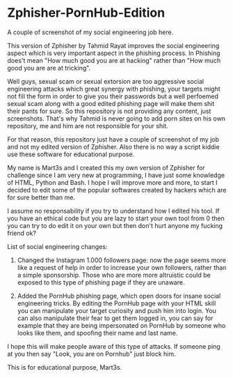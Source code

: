 # Zphisher-PornHub-Edition
A couple of screenshot of my social engineering job here.

This version of Zphisher by Tahmid Rayat improves the social engineering aspect which is very important aspect in the phishing process.
In Phishing does't mean "How much good you are at hacking" rather than "How much good you are are at tricking".

Well guys, sexual scam or sexual extorsion are too aggressive social engineering attacks which great synergy with phishing,
your targets might not fill the form in order to give you their passwords but a well perfoemed sexual scam along with a good edited phishing page
will make them shit their pants for sure.
So this repository is not providing
any content, just screenshots. That's why Tahmid is never going to add porn sites on his own repository, me and him are not responsible for your shit.

For that reason, this repository just have a couple of screenshot of my job and not my edited version of Zphisher.
Also there is no way a script kiddie use these software for educational purpose.

My name is Mart3s and I created this my own version of Zphisher for challenge since I am very new at programming, I have just some knowledge of HTML, Python and Bash.
I hope I will improve more and more, to start I decided to edit some of the popular softwares created by hackers which are for sure better than me.

I assume no responsability if you try to understand how I edited his tool. If you have an ethical code but you are lazy to start your own tool from 0
then you can try to do edit it on your own but then don't hurt anyone my fucking friend ok?

List of social engineering changes:
1. Changed the Instagram 1.000 followers page: now the page seems more like a request of help in order to increase your own followers, rather than a simple
sponsorship. Those who are more more altruistic could be exposed to this type of phishing page if they are unaware.

2. Added the PornHub phishing page, which open doors for insane social engineering tricks. By editing the PornHub page with your HTML skill you can manipulate your
target curiosity and push him into login. You can also manipulate their fear to get them logged in, you can say for example that they are being impersonated
on PornHub by someone who looks like them, and spoofing their name and last name.

I hope this will make people aware of this type of attacks. If someone ping at you then say "Look, you are on Pornhub" just block him.

This is for educational purpose, Mart3s.
